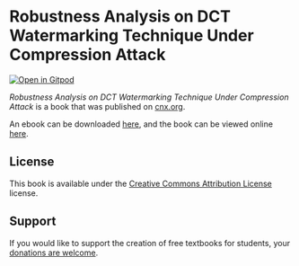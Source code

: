 # Robustness Analysis on DCT Watermarking Technique Under Compression Attack

[![Open in Gitpod](https://gitpod.io/button/open-in-gitpod.svg)](https://gitpod.io/from-referrer/)

_Robustness Analysis on DCT Watermarking Technique Under Compression Attack_ is a book that was published on [cnx.org](https://cnx.org/).

An ebook can be downloaded [here](https://github.com/cnx-user-books/cnxbook-robustness-analysis-on-dct-watermarking-technique-under-compression-attack/releases/latest), and the book can be viewed online [here](https://github.com/cnx-user-books/cnxbook-robustness-analysis-on-dct-watermarking-technique-under-compression-attack/releases/latest).

## License
This book is available under the [Creative Commons Attribution License](./LICENSE) license.

## Support
If you would like to support the creation of free textbooks for students, your [donations are welcome](https://riceconnect.rice.edu/donation/support-openstax-banner).
